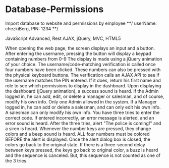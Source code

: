 # Database-Permissions
Import database to website and permissions by employee
**/
userName: chezkiBerg,
PIN: 1234
**/

JavaScript Advanced, Rest AJAX, jQuery, MVC, HTML5

When opening the web page, the screen displays an input and a button. After entering the
username, pressing the button will display a keypad containing numbers from 0-9
The display is made using a jQuery animation of your choice.
The username/code-matching verification is called once four numbers have been clicked. These
numbers can also be pressed with the physical keyboard buttons.
The verification calls an AJAX API to see if the username matches the PIN entered. If it does,
return his first name and role to see which permissions to display in the dashboard. Upon
displaying the dashboard (jQuery animation), a success sound is heard.
 If the Admin logged in, he can add, edit, or delete a manager or salesman, and of course, modify
his own info. Only one Admin allowed in the system.
If a Manager logged in, he can add or delete a salesman, and can only edit his own info.
A salesman can only modify his own info.
 You have three tries to enter the correct code. If entered incorrectly, an error message is alerted,
and an error sound is heard. After the three tries, alert "The police is coming!" and a siren is
heard.
 Whenever the number keys are pressed, they change colors and a beep sound is heard. ALL four
numbers must be colored BEFORE the alert is displayed.
 Once the alert dialog box is closed, the colors go back to the original state.
 If there is a three-second delay between keys pressed, the keys go back to original color, a buzz is
heard and the sequence is canceled. But, this sequence is not counted as one of the 3 tries. 
